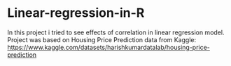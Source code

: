 # Linear-regression-in-R
In this project i tried to see effects of correlation in linear regression model. 
Project was based on Housing Price Prediction data from Kaggle: https://www.kaggle.com/datasets/harishkumardatalab/housing-price-prediction
